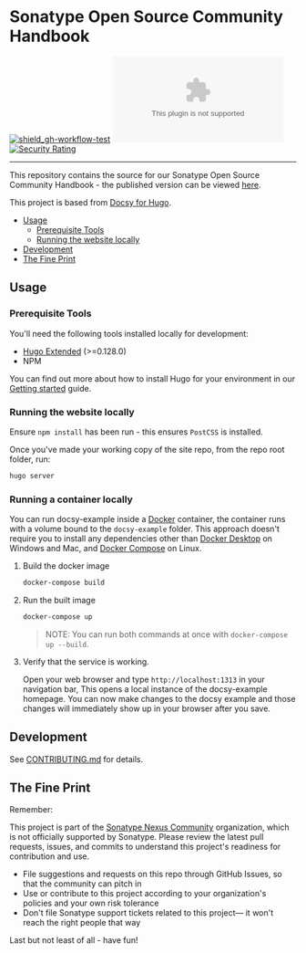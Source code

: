 # Sonatype Open Source Community Handbook

<!-- Badges Section -->
[![shield_gh-workflow-test]][link_gh-workflow-test]
[![shield_license]][license_file]
[![Security Rating](https://sonarcloud.io/api/project_badges/measure?project=sonatype-nexus-community_community-handbook.sonatype.com&metric=security_rating)](https://sonarcloud.io/summary/new_code?id=sonatype-nexus-community_community-handbook.sonatype.com)
<!-- Add other badges or shields as appropriate -->

---

This repository contains the source for our Sonatype Open Source Community Handbook - the published version can be viewed [here](https://sonatype-nexus-community.github.io/community-handbook.sonatype.com/).

This project is based from [Docsy for Hugo](https://www.docsy.dev/docs/get-started/docsy-as-module/installation-prerequisites/#install-hugo).

- [Usage](#usage)
  - [Prerequisite Tools](#prerequisite-tools)
  - [Running the website locally](#running-the-website-locally)
- [Development](#development)
- [The Fine Print](#the-fine-print)

## Usage

### Prerequisite Tools

You'll need the following tools installed locally for development:
- [Hugo Extended](https://gohugo.io) (>=0.128.0)
- NPM 

You can find out more about how to install Hugo for your environment in our
[Getting started](https://www.docsy.dev/docs/getting-started/#prerequisites-and-installation) guide.

### Running the website locally

Ensure `npm install` has been run - this ensures `PostCSS` is installed.

Once you've made your working copy of the site repo, from the repo root folder, run:

```bash
hugo server
```

### Running a container locally

You can run docsy-example inside a [Docker](https://docs.docker.com/)
container, the container runs with a volume bound to the `docsy-example`
folder. This approach doesn't require you to install any dependencies other
than [Docker Desktop](https://www.docker.com/products/docker-desktop) on
Windows and Mac, and [Docker Compose](https://docs.docker.com/compose/install/)
on Linux.

1. Build the docker image

   ```bash
   docker-compose build
   ```

1. Run the built image

   ```bash
   docker-compose up
   ```

   > NOTE: You can run both commands at once with `docker-compose up --build`.

1. Verify that the service is working.

   Open your web browser and type `http://localhost:1313` in your navigation bar,
   This opens a local instance of the docsy-example homepage. You can now make
   changes to the docsy example and those changes will immediately show up in your
   browser after you save.

## Development

See [CONTRIBUTING.md](./CONTRIBUTING.md) for details.

## The Fine Print

Remember:

This project is part of the [Sonatype Nexus Community](https://github.com/sonatype-nexus-community) organization, which is not officially supported by Sonatype. Please review the latest pull requests, issues, and commits to understand this project's readiness for contribution and use.

* File suggestions and requests on this repo through GitHub Issues, so that the community can pitch in
* Use or contribute to this project according to your organization's policies and your own risk tolerance
* Don't file Sonatype support tickets related to this project— it won't reach the right people that way

Last but not least of all - have fun!

<!-- Links Section -->
[shield_gh-workflow-test]: https://img.shields.io/github/actions/workflow/status/sonatype-nexus-community/community-handbook.sonatype.com/ci.yaml?branch=main&logo=GitHub&logoColor=white "build"
[shield_license]: https://img.shields.io/github/license/sonatype-nexus-community/community-handbook.sonatype.com?logo=open%20source%20initiative&logoColor=white "license"

[link_gh-workflow-test]: https://github.com/sonatype-nexus-community/community-handbook.sonatype.com/actions/workflows/ci.yaml?query=branch%3Amain
[license_file]: https://github.com/sonatype-nexus-community/community-handbook.sonatype.com/blob/main/LICENSE
